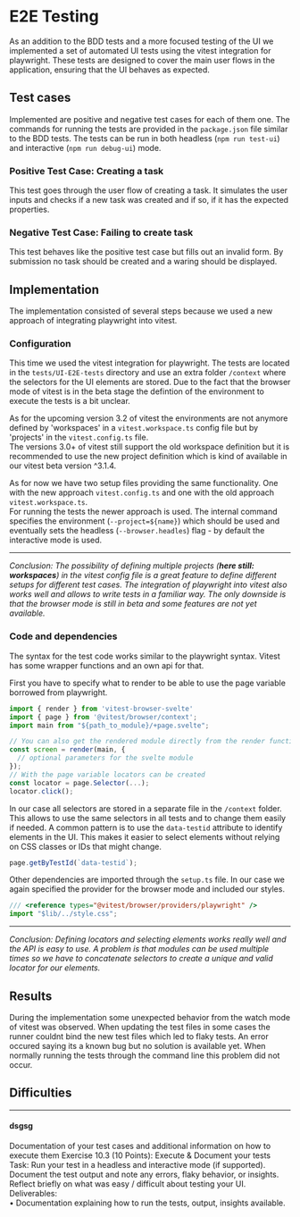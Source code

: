 # E2E Testing

As an addition to the BDD tests and a more focused testing of the UI we implemented a set of automated UI tests using the vitest integration for playwright. These tests are designed to cover the main user flows in the application, ensuring that the UI behaves as expected.

## Test cases

Implemented are positive and negative test cases for each of them one. The commands for running the tests are provided in the `package.json` file similar to the BDD tests. The tests can be run in both headless (`npm run test-ui`) and interactive (`npm run debug-ui`) mode.

### Positive Test Case: Creating a task

This test goes through the user flow of creating a task. It simulates the user inputs and checks if a new task was created and if so, if it has the expected properties.

### Negative Test Case: Failing to create task

This test behaves like the positive test case but fills out an invalid form. By submission no task should be created and a waring should be displayed.

## Implementation

The implementation consisted of several steps because we used a new approach of integrating playwright into vitest.

### Configuration

This time we used the vitest integration for playwright. The tests are located in the `tests/UI-E2E-tests` directory and use an extra folder `/context` where the selectors for the UI elements are stored. Due to the fact that the browser mode of vitest is in the beta stage the defintion of the environment to execute the tests is a bit unclear.
 
As for the upcoming version 3.2 of vitest the environments are not anymore defined by 'workspaces' in a `vitest.workspace.ts` config file but by 'projects' in the `vitest.config.ts` file. </br>
The versions 3.0+ of vitest still support the old workspace definition but it is recommended to use the new project definition which is kind of available in our vitest beta version ^3.1.4.

As for now we have two setup files providing the same functionality. One with the new approach `vitest.config.ts` and one with the old approach `vitest.workspace.ts`. </br>
For running the tests the newer approach is used. The internal command specifies the environment (`--project=${name}`) which should be used and eventually sets the headless (`--browser.headles`) flag - by default the interactive mode is used.

---
*Conclusion:
The possibility of defining multiple projects (***here still: workspaces***) in the vitest config file is a great feature to define different setups for different test cases. The integration of playwright into vitest also works well and allows to write tests in a familiar way. The only downside is that the browser mode is still in beta and some features are not yet available.*

### Code and dependencies

The syntax for the test code works similar to the playwright syntax. Vitest has some wrapper functions and an own api for that.

First you have to specify what to render to be able to use the page variable borrowed from playwright.
```ts
import { render } from 'vitest-browser-svelte'
import { page } from '@vitest/browser/context';
import main from "${path_to_module}/+page.svelte";

// You can also get the rendered module directly from the render function
const screen = render(main, {
  // optional parameters for the svelte module
});
// With the page variable locators can be created
const locator = page.Selector(...);
locator.click();
```

In our case all selectors are stored in a separate file in the `/context` folder. This allows to use the same selectors in all tests and to change them easily if needed. A common pattern is to use the `data-testid` attribute to identify elements in the UI. This makes it easier to select elements without relying on CSS classes or IDs that might change. 
```ts
page.getByTestId(`data-testid`);
```

Other dependencies are imported through the `setup.ts` file. In our case we again specified the provider for the browser mode and included our styles.
```ts
/// <reference types="@vitest/browser/providers/playwright" />
import "$lib/../style.css";
```

---
*Conclusion:
Defining locators and selecting elements works really well and the API is easy to use. A problem is that modules can be used multiple times so we have to concatenate selectors to create a unique and valid locator for our elements.*

## Results

During the implementation some unexpected behavior from the watch mode of vitest was observed. When updating the test files in some cases the runner couldnt bind the new test files which led to flaky tests. An error occured saying its a known bug but no solution is available yet. When normally running the tests through the command line this problem did not occur. 


## Difficulties

---
#### dsgsg

Documentation of your test cases and additional information on how to execute them 
Exercise 10.3 (10 Points): Execute & Document your tests 
Task: Run your test in a headless and interactive mode (if supported). Document the test output and 
note any errors, flaky behavior, or insights. Reflect briefly on what was easy / difficult about testing 
your UI. 
Deliverables:  
• Documentation explaining how to run the tests, output, insights available.